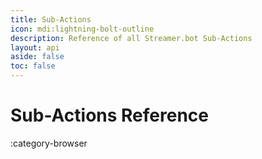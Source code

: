 ```yaml
---
title: Sub-Actions
icon: mdi:lightning-bolt-outline
description: Reference of all Streamer.bot Sub-Actions
layout: api
aside: false
toc: false
---
```


# Sub-Actions Reference
:category-browser